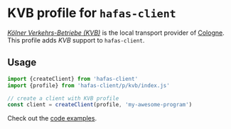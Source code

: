 # KVB profile for `hafas-client`

[*Kölner Verkehrs-Betriebe (KVB)*](https://de.wikipedia.org/wiki/Kölner_Verkehrs-Betriebe) is the local transport provider of [Cologne](https://en.wikipedia.org/wiki/Cologne). This profile adds *KVB* support to `hafas-client`.

## Usage

```js
import {createClient} from 'hafas-client'
import {profile} from 'hafas-client/p/kvb/index.js'

// create a client with KVB profile
const client = createClient(profile, 'my-awesome-program')
```

Check out the [code examples](example.js).
